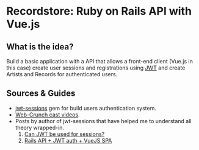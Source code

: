 # Recordstore: Ruby on Rails API with Vue.js

## What is the idea?
Build a basic application with a API that allows a front-end client (Vue.js in this case) create user sessions and registrations using [JWT](https://jwt.io/) and create Artists and Records for authenticated users.

## Sources & Guides
* [jwt-sessions](https://github.com/tuwukee/jwt_sessions) gem for build users authentication system.
* [Web-Crunch cast videos](https://www.youtube.com/watch?v=eUedqaHS4RQ&t=96s).
* Posts by author of jwt-sessions that have helped me to understand all theory wrapped-in.
  1. [Can JWT be used for sessions?](https://medium.com/@yuliaoletskaya/can-jwt-be-used-for-sessions-4164d124fe23)
  2. [Rails API + JWT auth + VueJS SPA](https://blog.usejournal.com/rails-api-jwt-auth-vuejs-spa-eb4cf740a3ae)
